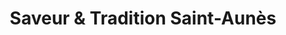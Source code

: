 ---
title: "Saveur & Tradition Saint-Aunès"
url: /saint-aunes/saveur-et-tradition-saint-aunes/
shop: boulangerie
---